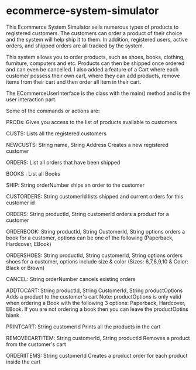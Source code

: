 # ecommerce-system-simulator

This Ecommerce System Simulator sells numerous types of products to registered customers.
The customers can order a product of their choice and the system will help ship it to them. In addition, registered users, active orders, and 
shipped orders are all tracked by the system. 

This system allows you to order products, such as shoes, books, clothing, furniture, computers and etc. 
Products can then be shipped once ordered and can even be cancelled. I also added a feature of a Cart where each customer 
possess their own cart, where they can add products, remove items from their cart and then order all item in their cart. 

The ECommerceUserInterface is the class with the main() method and is the user interaction part. 

Some of the commands or actions are: 

PRODs: Gives you access to the list of products available to customers

CUSTS: Lists all the registered customers 

NEWCUSTS: String name, String Address 
Creates a new registered customer 

ORDERS: List all orders that have been shipped

BOOKS : List all Books 

SHIP: String orderNumber
ships an order to the customer 

CUSTORDERS: String customerId
lists shipped and current orders for this customer id

ORDERS: String productId, String customerId
orders a product for a customer 

ORDERBOOK: String productId, String CustomerId, String options
orders a book for a customer, options can be one of the following (Paperback, Hardcover, EBook)

ORDERSHOES: String productId, String customerId, String options
orders shoes for a customer, options include size & color (Sizes: 6,7,8,9,10 & Color: Black or Brown)

CANCEL: String orderNumber 
cancels existing orders 

ADDTOCART: String productId, String CustomerId, String productOptions
Adds a product to the customer's cart 
Note: productOptions is only valid when ordering a Book with the following 3 options: Paperback, Hardcover, EBook. If you are not ordering a book
then you can leave the productOptins blank. 

PRINTCART: String customerId
Prints all the products in the cart 

REMOVECARTITEM: String customerId, String productId
Removes a product from the customer's cart 

ORDERIITEMS: String customerId 
Creates a product order for each product inside the cart 
